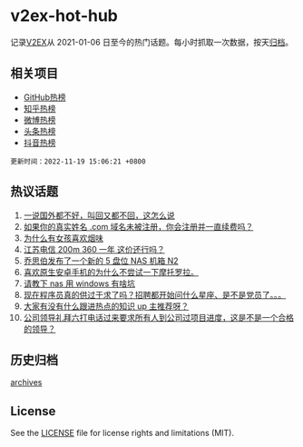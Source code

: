 # v2ex-hot-hub

 记录[V2EX](https://www.v2ex.com/)从 2021-01-06 日至今的热门话题。每小时抓取一次数据，按天[归档](archives)。
 
 ## 相关项目

- [GitHub热榜](https://github.com/snaildev/github-hot-hub)
- [知乎热榜](https://github.com/snaildev/zhihu-hot-hub)
- [微博热榜](https://github.com/snaildev/weibo-hot-hub)
- [头条热榜](https://github.com/snaildev/toutiao-hot-hub)
- [抖音热榜](https://github.com/snaildev/douyin-hot-hub)


 `更新时间：2022-11-19 15:06:21 +0800`

## 热议话题

1. [一说国外都不好，叫回又都不回，这怎么说](https://www.v2ex.com/t/896269)
1. [如果你的真实姓名 .com 域名未被注册，你会注册并一直续费吗？](https://www.v2ex.com/t/896325)
1. [为什么有女孩喜欢烟味](https://www.v2ex.com/t/896236)
1. [江苏电信 200m 360 一年 这价还行吗？](https://www.v2ex.com/t/896252)
1. [乔思伯发布了一个新的 5 盘位 NAS 机箱 N2](https://www.v2ex.com/t/896321)
1. [喜欢原生安卓手机的为什么不尝试一下摩托罗拉。](https://www.v2ex.com/t/896311)
1. [请教下 nas 用 windows 有啥坑](https://www.v2ex.com/t/896363)
1. [现在程序员真的供过于求了吗？招聘都开始问什么星座、是不是党员了。。。](https://www.v2ex.com/t/896261)
1. [大家有没有什么跟进热点的知识 up 主推荐呀？](https://www.v2ex.com/t/896370)
1. [公司领导礼拜六打电话过来要求所有人到公司过项目进度，这是不是一个合格的领导？](https://www.v2ex.com/t/896399)

## 历史归档

[archives](archives)

## License

See the [LICENSE](LICENSE) file for license rights and limitations (MIT).
